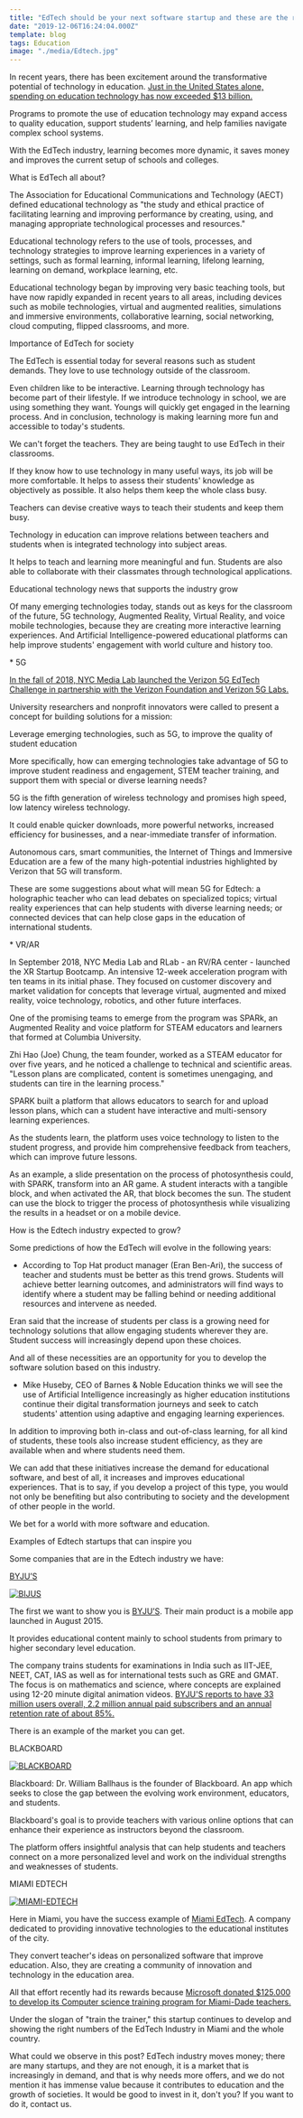 ```yaml
---
title: "EdTech should be your next software startup and these are the reasons why"
date: "2019-12-06T16:24:04.000Z"
template: blog
tags: Education
image: "./media/Edtech.jpg"
---
```



In recent years, there has been excitement around the transformative potential of technology in education. [Just in the United States alone, spending on education technology has now exceeded $13 billion.](https://anadea.info/blog/technology-trends-in-education)

Programs to promote the use of education technology may expand access to quality education, support students’ learning, and help families navigate complex school systems. 

With the EdTech industry, learning becomes more dynamic, it saves money and improves the current setup of schools and colleges.

<title-2>What is EdTech all about?</title-2>

The Association for Educational Communications and Technology (AECT) defined educational technology as "the study and ethical practice of facilitating learning and improving performance by creating, using, and managing appropriate technological processes and resources."

Educational technology refers to the use of tools, processes, and technology strategies to improve learning experiences in a variety of settings, such as formal learning, informal learning, lifelong learning, learning on demand, workplace learning, etc. 

Educational technology began by improving very basic teaching tools, but have now rapidly expanded in recent years to all areas, including devices such as mobile technologies, virtual and augmented realities, simulations and immersive environments, collaborative learning, social networking, cloud computing, flipped classrooms, and more.

<title-2>Importance of EdTech for society</title-2>

The EdTech is essential today for several reasons such as student demands. They love to use technology outside of the classroom. 

Even children like to be interactive. Learning through technology has become part of their lifestyle. If we introduce technology in school, we are using something they want. Youngs will quickly get engaged in the learning process. And in conclusion, technology is making learning more fun and accessible to today's students.

We can't forget the teachers. They are being taught to use EdTech in their classrooms. 

If they know how to use technology in many useful ways, its job will be more comfortable. It helps to assess their students' knowledge as objectively as possible. It also helps them keep the whole class busy.

Teachers can devise creative ways to teach their students and keep them busy. 

Technology in education can improve relations between teachers and students when is integrated technology into subject areas.

It helps to teach and learning more meaningful and fun. Students are also able to collaborate with their classmates through technological applications. 

<title-2>Educational technology news that supports the industry grow</title-2>

Of many emerging technologies today, stands out as keys for the classroom of the future, 5G technology, Augmented Reality, Virtual Reality, and voice mobile technologies, because they are creating more interactive learning experiences. And Artificial Intelligence-powered educational platforms can help improve students' engagement with world culture and history too. 

<title-3>* 5G</title-3>

[In the fall of 2018, NYC Media Lab launched the Verizon 5G EdTech Challenge in partnership with the Verizon Foundation and Verizon 5G Labs.](https://nycmedialab.org/recent-projects/2018/10/17/verizon-5g-edtech-challenge)

University researchers and nonprofit innovators were called to present a concept for building solutions for a mission: 

Leverage emerging technologies, such as 5G, to improve the quality of student education 

More specifically, how can emerging technologies take advantage of 5G to improve student readiness and engagement, STEM teacher training, and support them with special or diverse learning needs? 

5G is the fifth generation of wireless technology and promises high speed, low latency wireless technology. 

It could enable quicker downloads, more powerful networks, increased efficiency for businesses, and a near-immediate transfer of information. 

Autonomous cars, smart communities, the Internet of Things and Immersive Education are a few of the many high-potential industries highlighted by Verizon that 5G will transform. 

These are some suggestions about what will mean 5G for Edtech: a holographic teacher who can lead debates on specialized topics; virtual reality experiences that can help students with diverse learning needs; or connected devices that can help close gaps in the education of international students.

<youtube-video id="Xvfupr2n4f0"></youtube-video>

<title-3>* VR/AR</title-3>

In September 2018, NYC Media Lab and RLab - an RV/RA center - launched the XR Startup Bootcamp. An intensive 12-week acceleration program with ten teams in its initial phase. They focused on customer discovery and market validation for concepts that leverage virtual, augmented and mixed reality, voice technology, robotics, and other future interfaces. 

One of the promising teams to emerge from the program was SPARk, an Augmented Reality and voice platform for STEAM educators and learners that formed at Columbia University. 

Zhi Hao (Joe) Chung, the team founder, worked as a STEAM educator for over five years, and he noticed a challenge to technical and scientific areas. "Lesson plans are complicated, content is sometimes unengaging, and students can tire in the learning process." 

SPARK built a platform that allows educators to search for and upload lesson plans, which can a student have interactive and multi-sensory learning experiences. 

As the students learn, the platform uses voice technology to listen to the student progress, and provide him comprehensive feedback from teachers, which can improve future lessons. 

As an example, a slide presentation on the process of photosynthesis could, with SPARK, transform into an AR game. A student interacts with a tangible block, and when activated the AR, that block becomes the sun. The student can use the block to trigger the process of photosynthesis while visualizing the results in a headset or on a mobile device.

<youtube-video id="uf7ix03cgsQ"></youtube-video>

<title-2>How is the Edtech industry expected to grow?</title-2>

Some predictions of how the EdTech will evolve in the following years:

* According to Top Hat product manager (Eran Ben-Ari), the success of teacher and students must be better as this trend grows. Students will achieve better learning outcomes, and administrators will find ways to identify where a student may be falling behind or needing additional resources and intervene as needed. 

Eran said that the increase of students per class is a growing need for technology solutions that allow engaging students wherever they are. Student success will increasingly depend upon these choices.

And all of these necessities are an opportunity for you to develop the software solution based on this industry. 

* Mike Huseby, CEO of Barnes & Noble Education thinks we will see the use of Artificial Intelligence increasingly as higher education institutions continue their digital transformation journeys and seek to catch students' attention using adaptive and engaging learning experiences. 

In addition to improving both in-class and out-of-class learning, for all kind of students, these tools also increase student efficiency, as they are available when and where students need them. 

We can add that these initiatives increase the demand for educational software, and best of all, it increases and improves educational experiences. That is to say, if you develop a project of this type, you would not only be benefiting but also contributing to society and the development of other people in the world. 

We bet for a world with more software and education.

<title-2>Examples of Edtech startups that can inspire you</title-2>

Some companies that are in the Edtech industry we have:

<title-3>[BYJU’S](https://byjus.com/)</title-3>

[![BIJUS](./media/BIJUS.png)](#)

The first we want to show you is [BYJU’S](https://play.google.com/store/apps/details?id=com.byjus.thelearningapp&hl=en). Their main product is a mobile app launched in August 2015. 

It provides educational content mainly to school students from primary to higher secondary level education. 

The company trains students for examinations in India such as IIT-JEE, NEET, CAT, IAS as well as for international tests such as GRE and GMAT. The focus is on mathematics and science, where concepts are explained using 12-20 minute digital animation videos. [BYJU'S reports to have 33 million users overall, 2.2 million annual paid subscribers and an annual retention rate of about 85%.](https://en.wikipedia.org/wiki/BYJU%27S)

There is an example of the market you can get. 

<title-3>BLACKBOARD</title-3>

[![BLACKBOARD](./media/BLACKBOARD.jpg)](#)

Blackboard: Dr. William Ballhaus is the founder of Blackboard. An app which seeks to close the gap between the evolving work environment, educators, and students. 

Blackboard's goal is to provide teachers with various online options that can enhance their experience as instructors beyond the classroom. 

The platform offers insightful analysis that can help students and teachers connect on a more personalized level and work on the individual strengths and weaknesses of students.

<title-3>MIAMI EDTECH</title-3>

[![MIAMI-EDTECH](./media/miami-edtech.jpg)](#)

Here in Miami, you have the success example of [Miami EdTech](https://miamiedtech.com/). A company dedicated to providing innovative technologies to the educational institutes of the city. 

They convert teacher's ideas on personalized software that improve education. Also, they are creating a community of innovation and technology in the education area. 

All that effort recently had its rewards because [Microsoft donated $125.000 to develop its Computer science training program for Miami-Dade teachers.](https://www.prnewswire.com/news-releases/microsoft-awards-125-000-to-miami-edtechs-computer-science-training-program-for-miami-dade-teachers-in-partnership-with-fiu-300845400.html)

Under the slogan of "train the trainer," this startup continues to develop and showing the right numbers of the EdTech Industry in Miami and the whole country. 


What could we observe in this post? EdTech industry moves money; there are many startups, and they are not enough, it is a market that is increasingly in demand, and that is why needs more offers, and we do not mention it has immense value because it contributes to education and the growth of societies. It would be good to invest in it, don't you? If you want to do it, contact us. 
